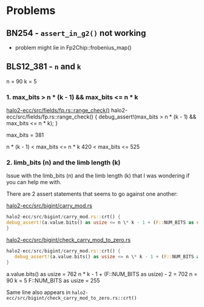 # Problems

## BN254 - `assert_in_g2()` not working

- problem might lie in Fp2Chip::frobenius_map()

## BLS12_381 - `n` and `k`

n = 90
k = 5

### 1. max_bits > n \* (k - 1) && max_bits <= n \* k

[halo2-ecc/src/fields/fp.rs::range_check()](https://github.com/axiom-crypto/halo2-lib/blob/68e1a81b7fbe5f2b942f8b7b9a0e90a4087a967a/halo2-ecc/src/fields/fp.rs#LL311C4-L311C4)
halo2-ecc/src/fields/fp.rs::range_check() {
debug_assert!(max_bits > n \* (k - 1) && max_bits <= n \* k);
}

max_bits = 381

n \* (k - 1) < max_bits <= n \* k
420 < max_bits <= 525

### 2. limb_bits (n) and the limb length (k)

Issue with the limb_bits (n) and the limb length (k) that I was wondering if you can help me with.

There are 2 assert statements that seems to go against one another:

[halo2-ecc/src/bigint/carry_mod.rs](https://github.com/axiom-crypto/halo2-lib/blob/68e1a81b7fbe5f2b942f8b7b9a0e90a4087a967a/halo2-ecc/src/bigint/carry_mod.rs#LL47C6-L47C6)

```rust
halo2-ecc/src/bigint/carry_mod.rs::crt() {
debug_assert!(a.value.bits() as usize <= n \* k - 1 + (F::NUM_BITS as usize) - 2);
}
```

[halo2-ecc/src/bigint/check_carry_mod_to_zero.rs](https://github.com/axiom-crypto/halo2-lib/blob/68e1a81b7fbe5f2b942f8b7b9a0e90a4087a967a/halo2-ecc/src/bigint/check_carry_mod_to_zero.rs#L32)

```rust
halo2-ecc/src/bigint/carry_mod.rs::crt() {
   debug_assert!(a.value.bits() as usize <= n \* k - 1 + (F::NUM_BITS as usize) - 2);
}
```

a.value.bits() as usize = 762
n \* k - 1 + (F::NUM_BITS as usize) - 2 = 702
n = 90
k = 5
F::NUM_BITS as usize = 255

Same line also appears in `halo2-ecc/src/bigint/check_carry_mod_to_zero.rs::crt()`
